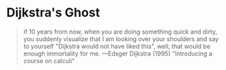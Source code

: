 # Dijkstra's Ghost

> if 10 years from now, when you are doing something quick and dirty, you suddenly visualize that I am looking over your shoulders and say to yourself "Dijkstra would not have liked this", well, that would be enough immortality for me. —Edsger Dijkstra (1995) "Introducing a course on calculi"
